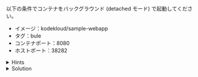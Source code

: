 以下の条件でコンテナをバックグラウンド (detached モード) で起動してください。

- イメージ：kodekloud/sample-webapp
- タグ：bule
- コンテナポート：8080
- ホストポート：38282

<details>
  <summary>Hints</summary>

`-p 38282:8080` でポートマッピングを設定します。

</details>

<details>
  <summary>Solution</summary>

`docker container run -d -p 38282:8080 kodekloud/simple-webapp:blue`{{execute}} を実行します。 

</details>